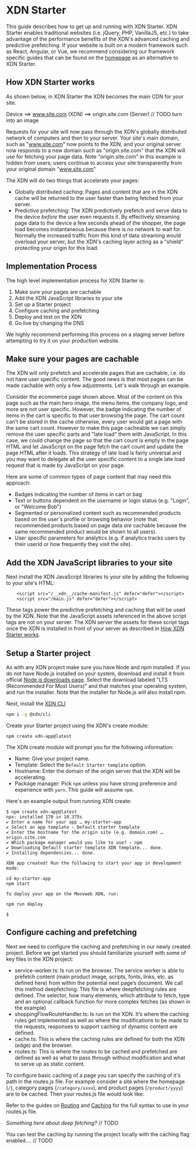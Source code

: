 # XDN Starter

This guide describes how to get up and running with XDN Starter. XDN Starter enables traditional websites (i.e. jQuery, PHP, VanillaJS, etc.) to take advantage of the performance benefits of the XDN's advanced caching and predictive prefetching. If your website is built on a modern framework such as React, Angular, or Vue, we recommend considering our framework specific guides that can be found on the [homepage](/) as an alternative to XDN Starter.

## How XDN Starter works

As shown below, in XDN Starter the XDN becomes the main CDN for your site. 

Device ==> www.site.com (XDN) ==> origin.site.com (Server) // TODO turn into an image

Requests for your site will now pass through the XDN's globally distributed network of computers and then to your server. Your site's main domain, such as "www.site.com" now points to the XDN, and your original server now responds to a new domain such as "origin.site.com" that the XDN will use for fetching your page data. Note "origin.site.com" in this example is hidden from users; users continue to access your site transparently from your original domain "www.site.com"

The XDN will do two things that accelerate your pages:

- Globally distributed caching: Pages and content that are in the XDN cache will be returned to the user faster than being fetched from your server.
- Predictive prefetching: The XDN predictively prefetch and serve data to the device *before* the user even requests it. By effectively streaming page data to the device a few seconds ahead of the shopper, the page load becomes instantaneous because there is no network to wait for. Normally the increased traffic from this kind of data streaming would overload your server, but the XDN's caching layer acting as a "shield" protecting your origin for this load.

## Implementation Process

The high level implementation process for XDN Starter is:

1. Make sure your pages are cachable
2. Add the XDN JavaScript libraries to your site
3. Set up a Starter project
4. Configure caching and prefetching
5. Deploy and test on the XDN
6. Go live by changing the DNS

We highly recommend performing this process on a staging server before attempting to try it on your production website.

## Make sure your pages are cachable

The XDN will only prefetch and accelerate pages that are cachable, i.e. do not have user specific content. The good news is that most pages can be made cachable with only a few adjustments. Let's walk through an example. 

Consider the ecommerce page shown above. Most of the content on this page such as the main hero image, the menu items, the company logo, and more are not user specific. However, the badge indicating the number of items in the cart is specific to that user browsing the page. The cart count can't be stored in the cache otherwise, every user would get a page with the same cart count. However to make this page cacheable we can simply remove the user specific parts and "late load" them with JavaScript. In this case, we could change the page so that the cart count is empty in the page HTML and let JavaScript on the page fetch the cart count and update the page HTML after it loads. This strategy of late load is fairly universal and you may want to delegate all the user specific content to a single late load request that is made by JavaScript on your page.

Here are some of common types of page content that may need this approach:

* Badges indicating the number of items in cart or bag
* Text or buttons dependent on the username or login status (e.g. "Login", or "Welcome Bob")
* Segmented or personalized content such as recommended products based on the user's profile or browsing behavior (note that recommended products based on page data *are* cachable because the same recommended product would be shown to all users).
* User specific parameters for analytics (e.g. if analytics tracks users by their userid or how frequently they visit the site).

## Add the XDN JavaScript libraries to your site

Next install the XDN JavaScript libraries to your site by adding the following to your site's HTML:

```
    <script src="/__xdn__/cache-manifest.js" defer="defer"></script>
    <script src="/main.js" defer="defer"></script>
```

These tags power the predictive prefetching and caching that will be used by the XDN. Note that the JavaScript assets referenced in the above script tags are not on your server. The XDN server the assets for these script tags once the XDN is installed in front of your server as described in [How XDN Starter works](#section_how_xdn_starter_works).


## Setup a Starter project

As with any XDN project make sure you have Node and npm installed. If you do not have Node.js installed on your system, download and install it from official [Node.js downloads page](https://nodejs.org/en/download/). Select the download labeled "LTS (Recommended For Most Users)" and that matches your operating system, and run the installer. Note that the installer for Node.js will also install npm.

Next, install the [XDN CLI](cli)

```bash
npm i -g @xdn/cli
```

Create your Starter project using the XDN's create module:

```
npm create xdn-app@latest
```

The XDN create module will prompt you for the following information: 

* Name: Give your project name. 
* Template: Select the `Default Starter template` option.
* Hostname: Enter the domain of the origin server that the XDN will be accelerating.
* Package manager: Pick `npm` unless you have strong preference and experience with `yarn`. This guide will assume `npm`.

Here's an example output from running XDN create:

```
$ npm create xdn-app@latest
npx: installed 170 in 10.375s
✔ Enter a name for your app … my-starter-app
✔ Select an app template › Default starter template
✔ Enter the hostname for the origin site (e.g. domain.com) … origin.site.com
✔ Which package manager would you like to use? › npm
✔ Downloading Default starter template XDN template... done.
✔ Installing dependencies... done.

XDN app created! Run the following to start your app in development mode:

cd my-starter-app
npm start

To deploy your app on the Moovweb XDN, run:

npm run deploy

$
```

## Configure caching and prefetching

Next we need to configure the caching and prefetching in our newly created project. Before we get started you should familiarize yourself with some of key files in the XDN project:

* service-worker.ts: Is run on the browser. The service worker is able to prefetch content (main product image, scripts, fonts, links, etc. as defined here) from within the potential next page’s document. We call this method deepfetching.
This file is where deepfetching rules are defined. The selector, how many elements,  which attribute to fetch, type and an optional callback function for more complex fetches (as shown in the example)
* shoppingFlowRouteHandler.ts: Is run on the XDN. It’s where the caching rules get implemented as well as where the modifications to be made to the requests, responses to support caching of dynamic content are defined.
* cache.ts: This is where the caching rules are defined for both the XDN (edge) and the browser.
* routes.ts: This is where the routes to be cached and prefetched are defined as well as what to pass through without modification and what to serve up as static content.

To configure basic caching of a page you can specify the caching of it's path in the routes.js file. For example consider a site where the homepage (`/`), category pages (`/category/xxxx`), and product pages (`/product/yyyy`) are to be cached. Then your routes.js file would look like:

Refer to the guides on [Routing]() and [Caching]() for the full syntax to use in your routes.js file.

*Something here about deep fetching*? // TODO

You can test the caching by running the project locally with the caching flag enabled.... // TODO